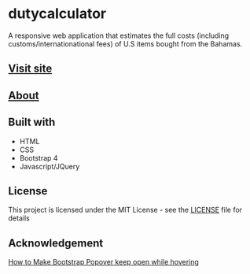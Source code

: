 # dutycalculator

A responsive web application that estimates the full costs (including customs/internationational fees) of U.S items bought from the Bahamas.

## [Visit site](https://antoneev.github.io/dutycalculator/index.html)

## [About](https://antoneev.github.io/dutycalculator/about.html)

## Built with
- HTML
- CSS
- Bootstrap 4
- Javascript/JQuery

## License
This project is licensed under the MIT License - see the [LICENSE](https://github.com/antoneev/dutycalculator/blob/master/LICENSE) file for details

## Acknowledgement
[How to Make Bootstrap Popover keep open while hovering](https://embed.plnkr.co/plunk/x2VMhh)
